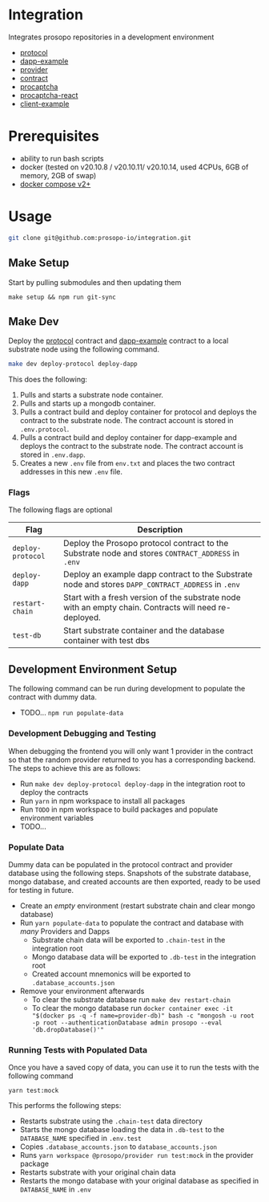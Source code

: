 # Integration
Integrates prosopo repositories in a development environment

- [protocol](https://github.com/prosopo-io/protocol/)
- [dapp-example](https://github.com/prosopo-io/dapp-example)
- [provider](https://github.com/prosopo-io/provider)
- [contract](https://github.com/prosopo-io/contract)
- [procaptcha](https://github.com/prosopo-io/procaptcha)
- [procaptcha-react](https://github.com/prosopo-io/procaptcha-react)
- [client-example](https://github.com/prosopo-io/client-example)

# Prerequisites
- ability to run bash scripts
- docker (tested on v20.10.8 / v20.10.11/ v20.10.14, used 4CPUs, 6GB of memory, 2GB of swap)
- [docker compose v2+](https://www.docker.com/blog/announcing-compose-v2-general-availability/)

# Usage

```bash
git clone git@github.com:prosopo-io/integration.git
````

## Make Setup

Start by pulling submodules and then updating them

`make setup && npm run git-sync`

## Make Dev

Deploy the [protocol](https://github.com/prosopo-io/protocol/) contract and [dapp-example](https://github.com/prosopo-io/dapp-example) contract to a local substrate node using the following command.

```bash
make dev deploy-protocol deploy-dapp
```

This does the following:

1. Pulls and starts a substrate node container.
2. Pulls and starts up a mongodb container.
3. Pulls a contract build and deploy container for protocol and deploys the contract to the substrate node. The contract account is stored in `.env.protocol`.
4. Pulls a contract build and deploy container for dapp-example and deploys the contract to the substrate node. The contract account is stored in `.env.dapp`.
5. Creates a new `.env` file from `env.txt` and places the two contract addresses in this new `.env` file.

### Flags

The following flags are optional

| Flag              | Description                                                                                            |
|-------------------|--------------------------------------------------------------------------------------------------------|
| `deploy-protocol` | Deploy the Prosopo protocol contract to the Substrate node and stores `CONTRACT_ADDRESS` in `.env`     |
| `deploy-dapp`     | Deploy an example dapp contract to the Substrate node and stores `DAPP_CONTRACT_ADDRESS` in `.env`     |
| `restart-chain`   | Start with a fresh version of the substrate node with an empty chain. Contracts will need re-deployed. |
| `test-db`         | Start substrate container and the database container with test dbs                                     |



## Development Environment Setup
The following command can be run during development to populate the contract with dummy data.
- TODO...
`npm run populate-data`

### Development Debugging and Testing
When debugging the frontend you will only want 1 provider in the contract so that the random provider returned to you has a corresponding backend. The steps to achieve this are as follows:
- Run `make dev deploy-protocol deploy-dapp` in the integration root to deploy the contracts
- Run `yarn` in npm workspace to install all packages
- Run `TODO` in npm workspace to build packages and populate environment variables
- TODO...

### Populate Data
Dummy data can be populated in the protocol contract and provider database using the following steps. Snapshots of the substrate database, mongo database, and created accounts are then exported, ready to be used for testing in future.
- Create an *empty* environment (restart substrate chain and clear mongo database)
- Run `yarn populate-data` to populate the contract and database with *many* Providers and Dapps
  - Substrate chain data will be exported to `.chain-test` in the integration root
  - Mongo database data will be exported to `.db-test` in the integration root
  - Created account mnemonics will be exported to `.database_accounts.json`
- Remove your environment afterwards
  - To clear the substrate database run `make dev restart-chain`
  - To clear the mongo database run `docker container exec -it "$(docker ps -q -f name=provider-db)" bash -c "mongosh -u root -p root --authenticationDatabase admin prosopo --eval 'db.dropDatabase()'"`

### Running Tests with Populated Data
Once you have a saved copy of data, you can use it to run the tests with the following command

`yarn test:mock`

This performs the following steps:

- Restarts substrate using the `.chain-test` data directory
- Starts the mongo database loading the data in `.db-test` to the `DATABASE_NAME` specified in `.env.test`
- Copies `.database_accounts.json` to `database_accounts.json`
- Runs `yarn workspace @prosopo/provider run test:mock` in the provider package
- Restarts substrate with your original chain data
- Restarts the mongo database with your original database as specified in `DATABASE_NAME` in `.env`

